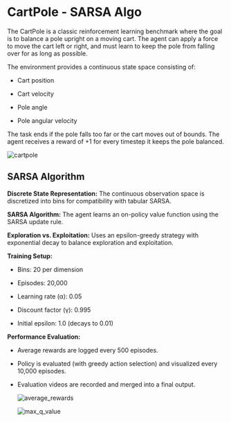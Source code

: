# CartPole - SARSA Algo

The CartPole is a classic reinforcement learning benchmark where the goal is to balance a pole upright on a moving cart. The agent can apply a force to move the cart left or right, and must learn to keep the pole from falling over for as long as possible.

The environment provides a continuous state space consisting of:

- Cart position

- Cart velocity

- Pole angle

- Pole angular velocity

The task ends if the pole falls too far or the cart moves out of bounds. The agent receives a reward of +1 for every timestep it keeps the pole balanced.

![cartpole](https://github.com/user-attachments/assets/3ec619b0-5f8e-4143-b95d-dd3a5b82faeb)

## SARSA Algorithm

**Discrete State Representation:**
The continuous observation space is discretized into bins for compatibility with tabular SARSA.

**SARSA Algorithm:**
The agent learns an on-policy value function using the SARSA update rule.

**Exploration vs. Exploitation:**
Uses an epsilon-greedy strategy with exponential decay to balance exploration and exploitation.

**Training Setup:**

- Bins: 20 per dimension

- Episodes: 20,000

- Learning rate (α): 0.05

- Discount factor (γ): 0.995

- Initial epsilon: 1.0 (decays to 0.01)

**Performance Evaluation:**

- Average rewards are logged every 500 episodes.

- Policy is evaluated (with greedy action selection) and visualized every 10,000 episodes.

- Evaluation videos are recorded and merged into a final output.

  ![average_rewards](https://github.com/user-attachments/assets/4a8ab3d7-b769-4fe9-8dde-092e5a57ec20)

  ![max_q_value](https://github.com/user-attachments/assets/343149f7-f4db-4049-ae5f-f0f9ebb3fc9b)



